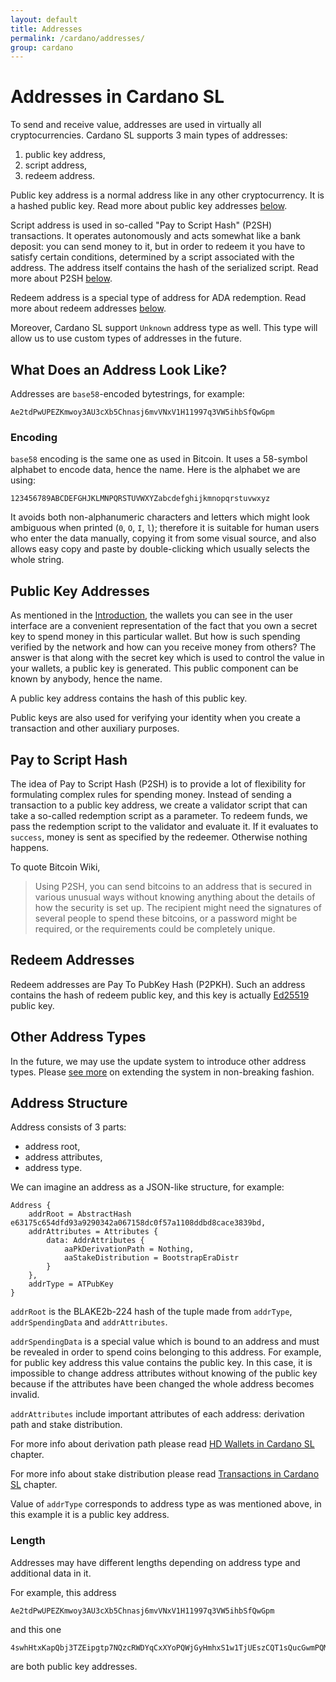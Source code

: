 ```yaml
---
layout: default
title: Addresses
permalink: /cardano/addresses/
group: cardano
---
```

<!-- Reviewed at a6a1cdf72c7e167a13f500c0679c01fe4cfa0ca8 -->

# Addresses in Cardano SL

To send and receive value, addresses are used in virtually all cryptocurrencies.
Cardano SL supports 3 main types of addresses:

1.  public key address,
2.  script address,
3.  redeem address.

Public key address is a normal address like in any other cryptocurrency. It is
a hashed public key. Read more about public key addresses [below](#public-key-addresses).

Script address is used in so-called "Pay to Script Hash" (P2SH) transactions.
It operates autonomously and acts somewhat like a bank deposit: you can send
money to it, but in order to redeem it you have to satisfy certain conditions,
determined by a script associated with the address. The address itself contains
the hash of the serialized script. Read more about P2SH [below](#pay-to-script-hash).

Redeem address is a special type of address for ADA redemption. Read more about redeem
addresses [below](#redeem-addresses).

Moreover, Cardano SL support `Unknown` address type as well. This type will allow us to use
custom types of addresses in the future.

## What Does an Address Look Like?

Addresses are `base58`-encoded bytestrings, for example:

```
Ae2tdPwUPEZKmwoy3AU3cXb5Chnasj6mvVNxV1H11997q3VW5ihbSfQwGpm
```

### Encoding

`base58` encoding is the same one as used in Bitcoin. It uses a 58-symbol alphabet
to encode data, hence the name. Here is the alphabet we are using:

```
123456789ABCDEFGHJKLMNPQRSTUVWXYZabcdefghijkmnopqrstuvwxyz
```

It avoids both non-alphanumeric characters and letters which might look
ambiguous when printed (`0`, `O`, `I`, `l`); therefore it is suitable for human
users who enter the data manually, copying it from some visual source, and also
allows easy copy and paste by double-clicking which usually selects the whole
string.

## Public Key Addresses

As mentioned in the [Introduction](/introduction/#you-own-your-money), the wallets
you can see in the user interface are a convenient representation of the fact that
you own a secret key to spend money in this particular wallet. But how is such
spending verified by the network and how can you receive money from others? The
answer is that along with the secret key which is used to control the value in
your wallets, a public key is generated. This public component can be known by
anybody, hence the name.

A public key address contains the hash of this public key.

Public keys are also used for verifying your identity when you create a
transaction and other auxiliary purposes.

## Pay to Script Hash

The idea of Pay to Script Hash (P2SH) is to provide a lot of flexibility for
formulating complex rules for spending money. Instead of sending a transaction
to a public key address, we create a validator script that can take a so-called
redemption script as a parameter. To redeem funds, we pass the redemption script
to the validator and evaluate it. If it evaluates to `success`, money is sent as
specified by the redeemer. Otherwise nothing happens.

To quote Bitcoin Wiki,

> Using P2SH, you can send bitcoins to an address that is secured in various
> unusual ways without knowing anything about the details of how the security is
> set up. The recipient might need the signatures of several people to spend
> these bitcoins, or a password might be required, or the requirements could be
> completely unique.

## Redeem Addresses

Redeem addresses are Pay To PubKey Hash (P2PKH). Such an address contains the hash
of redeem public key, and this key is actually [Ed25519](http://ed25519.cr.yp.to/)
public key.

## Other Address Types

In the future, we may use the update system to introduce other address types. Please
[see more](/cardano/update-mechanism/#soft-fork-updates) on extending the system in
non-breaking fashion.

## Address Structure

Address consists of 3 parts:

*  address root,
*  address attributes,
*  address type.

We can imagine an address as a JSON-like structure, for example:

```
Address {
    addrRoot = AbstractHash e63175c654dfd93a9290342a067158dc0f57a1108ddbd8cace3839bd,
    addrAttributes = Attributes {
        data: AddrAttributes {
            aaPkDerivationPath = Nothing,
            aaStakeDistribution = BootstrapEraDistr
        } 
    },
    addrType = ATPubKey
}
```

`addrRoot` is the BLAKE2b-224 hash of the tuple made from `addrType`, `addrSpendingData` and `addrAttributes`.

`addrSpendingData` is a special value which is bound to an address and must be revealed in order to spend coins belonging to
this address. For example, for public key address this value contains the public key. In this case, it is impossible to change
address attributes without knowing of the public key because if the attributes have been changed the whole address becomes
invalid.

`addrAttributes` include important attributes of each address: derivation path and stake distribution.

For more info about derivation path please read [HD Wallets in Cardano SL](https://cardanodocs.com/technical/hd-wallets/) chapter.

For more info about stake distribution please read [Transactions in Cardano SL](https://cardanodocs.com/cardano/transactions/#stake-distribution)
chapter.

Value of `addrType` corresponds to address type as was mentioned above, in this example it is a public key address.

### Length

Addresses may have different lengths depending on address type and additional data in it.

For example, this address

```
Ae2tdPwUPEZKmwoy3AU3cXb5Chnasj6mvVNxV1H11997q3VW5ihbSfQwGpm
```

and this one

```
4swhHtxKapQbj3TZEipgtp7NQzcRWDYqCxXYoPQWjGyHmhxS1w1TjUEszCQT1sQucGwmPQMYdv1FYs3d51KgoubviPBf
```

are both public key addresses.
